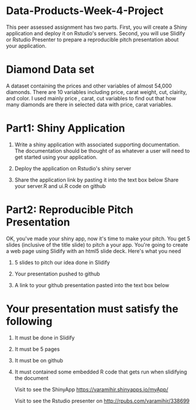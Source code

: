 # Data-Products-Week-4-Project
This peer assessed assignment has two parts. First, you will create a Shiny application and deploy it on Rstudio's servers. Second, you will use Slidify or Rstudio Presenter to prepare a reproducible pitch presentation about your application.

# Diamond Data set
A dataset containing the prices and other variables of almost 54,000 diamonds.
There are 10 variables including price, carat weight, cut, clairity, and color.
I used mainly price , carat, cut variables to find out that  how many diamonds are there in selected data with price, carat variables.

# Part1: Shiny Application
1. Write a shiny application with associated supporting documentation. The documentation should be thought of as whatever a user will need to get started using your application.

2. Deploy the application on Rstudio's shiny server

3. Share the application link by pasting it into the text box below
 Share your server.R and ui.R code on github

# Part2: Reproducible Pitch Presentation

OK, you've made your shiny app, now it's time to make your pitch. You get 5 slides (inclusive of the title slide) to pitch a your app. You're going to create a web page using Slidify with an html5 slide deck.
Here's what you need
1. 5 slides to pitch our idea done in Slidify

2. Your presentation pushed to github
3. A link to your github presentation pasted into the text box below

# Your presentation must satisfy the following

1. It must be done in Slidify
2. It must be 5 pages
3. It must be on github
4. It must contained some embedded R code that gets run when slidifying the document

   Visit to see the ShinyApp  https://varamihir.shinyapps.io/myApp/

   Visit to see the Rstudio presenter on http://rpubs.com/varamihir/338699


